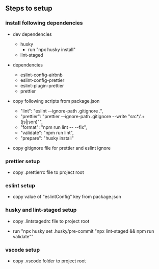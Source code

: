 ## Steps to setup

### install following dependencies

- dev dependencies
  - husky
    - run "npx husky install"
  - lint-staged
- dependencies
  - eslint-config-airbnb
  - eslint-config-prettier
  - eslint-plugin-prettier
  - prettier
- copy following scripts from package.json

  - "lint": "eslint --ignore-path .gitignore .",
  - "prettier": "prettier --ignore-path .gitignore --write \"src\*_/_.+(js|json)\"",
  - "format": "npm run lint -- --fix",
  - "validate": "npm run lint",
  - "prepare": "husky install"

- copy gitignore file for prettier and eslint ignore

### prettier setup

- copy .prettierrc file to project root

### eslint setup

- copy value of "eslintConfig" key from package.json

### husky and lint-staged setup

- copy .lintstagedrc file to project root

- run "npx husky set .husky/pre-commit "npx lint-staged && npm run validate""

### vscode setup

- copy .vscode folder to project root
